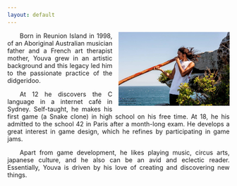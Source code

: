 ```yaml
---
layout: default
---
```

<p style="text-indent:2em; text-align:justify;">
<img src="./youva.jpg" alt="Picture of this cool dude" style="width:50%; float:right; margin-left:1em;">
Born in Reunion Island in 1998, of an Aboriginal Australian musician father and a French art therapist mother, Youva grew in an artistic background and this legacy led him to the passionate practice of the didgeridoo.
</p>
<p style="text-indent: 2em;text-align:justify">
At 12 he discovers the C language in a internet café in Sydney. Self-taught, he makes his first game (a Snake clone) in high school on his free time. At 18, he his admitted to the school 42 in Paris after a month-long exam. He develops a great interest in game design, which he refines by participating in game jams.
</p>
<p style="text-indent: 2em;text-align:justify">
Apart from game development, he likes playing music, circus arts, japanese culture, and he also can be an avid and eclectic reader. Essentially, Youva is driven by his love of creating and discovering new things.
</p>
